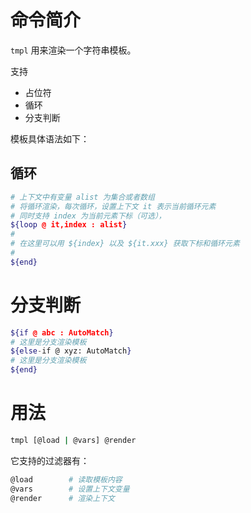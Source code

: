 # 命令简介

`tmpl` 用来渲染一个字符串模板。

支持

- 占位符
- 循环
- 分支判断

模板具体语法如下：

## 循环

```bash
# 上下文中有变量 alist 为集合或者数组
# 将循环渲染，每次循环，设置上下文 it 表示当前循环元素
# 同时支持 index 为当前元素下标（可选），
${loop @ it,index : alist}
#
# 在这里可以用 ${index} 以及 ${it.xxx} 获取下标和循环元素
#
${end}
```

# 分支判断

```bash
${if @ abc : AutoMatch}
# 这里是分支渲染模板
${else-if @ xyz: AutoMatch}
# 这里是分支渲染模板
${end}
```
    

# 用法

```bash
tmpl [@load | @vars] @render
```

它支持的过滤器有：

```bash
@load        # 读取模板内容
@vars        # 设置上下文变量
@render      # 渲染上下文
```

